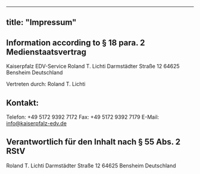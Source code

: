 ----
title: "Impressum"
----

## Information according to § 18 para. 2 Medienstaatsvertrag

  Kaiserpfalz EDV-Service
  Roland T. Lichti
  Darmstädter Straße 12
  64625 Bensheim
  Deutschland

Vertreten durch: Roland T. Lichti

## Kontakt:

  Telefon: +49 5172 9392 7172
  Fax: +49 5172 9392 7179
  E-Mail: info@kaiserpfalz-edv.de


## Verantwortlich für den Inhalt nach § 55 Abs. 2 RStV

  Roland T. Lichti
  Darmstädter Straße 12
  64625 Bensheim
  Deutschland
